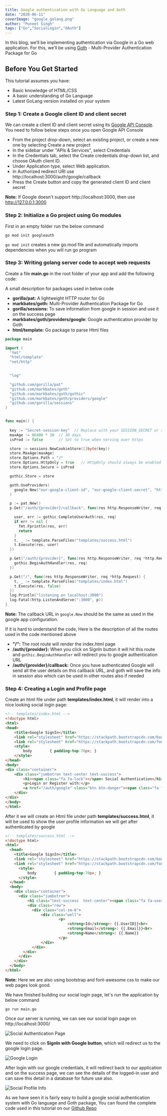 ```yaml
---
title: Google authentication with Go Language and Goth
date: "2020-06-11"
coverImage: "google_golang.png"
author: "Puneet Singh"
tags: ["Go","SocialLogin","OAuth"]
---
```


In this blog, we’ll be implementing authentication via Google in a Go web application. For this, we’ll be using [Goth](https://github.com/markbates/goth) - Multi-Provider Authentication Package for Go

## Before You Get Started
This tutorial assumes you have:

*   Basic knowledge of HTML/CSS
*   A basic understanding of Go Language
*   Latest GoLang version installed on your system

### Step 1: Create a Google client ID and client secret

We can create a  client ID and client secret using its [Google API Console](https://console.developers.google.com/). You need to follow below steps once you open Google API Console

- From the project drop-down, select an existing project, or create a new one by selecting Create a new project
- In the sidebar under "APIs & Services", select Credentials
- In the Credentials tab, select the Create credentials drop-down list, and choose OAuth client ID.
- Under Application type, select Web application.
- In Authorized redirect URI use http://localhost:3000/auth/google/callback
- Press the Create button and copy the generated client ID and client secret

**Note:** If Google doesn't support http://localhost:3000, then use http://127.0.0.1:3000

### Step 2: Initialize a Go project using Go modules

First in an empty folder run the below command

```
go mod init googleauth
```

`go mod init` creates a new go.mod file and automatically imports dependencies when you will run go program

### Step 3: Writing golang server code to accept web requests

Create a file **main.go** in the root folder of your app and add the following code: 

A small description for packages used in below code
- **gorilla/pat:**  A lightweight HTTP router for Go
- **markbates/goth:**  Multi-Provider Authentication Package for Go
- **gorilla/sessions:**  To save information from google in session and use it on the success page
- **markbates/goth/providers/google:**  Google authentication provider by Goth
- **html/template:** Go package to parse Html files


```Go
package main

import (
  "fmt"
  "html/template"
  "net/http"
  

  "log"

  "github.com/gorilla/pat"
  "github.com/markbates/goth"
  "github.com/markbates/goth/gothic"
  "github.com/markbates/goth/providers/google"
  "github.com/gorilla/sessions"
)


func main() {
  
  key := "Secret-session-key"  // Replace with your SESSION_SECRET or similar
  maxAge := 86400 * 30  // 30 days
  isProd := false       // Set to true when serving over https

  store := sessions.NewCookieStore([]byte(key))
  store.MaxAge(maxAge)
  store.Options.Path = "/"
  store.Options.HttpOnly = true   // HttpOnly should always be enabled
  store.Options.Secure = isProd

  gothic.Store = store

  goth.UseProviders(
    google.New("our-google-client-id", "our-google-client-secret", "http://localhost:3000/auth/google/callback", "email", "profile"),
  )

  p := pat.New()
  p.Get("/auth/{provider}/callback", func(res http.ResponseWriter, req *http.Request) {

    user, err := gothic.CompleteUserAuth(res, req)
    if err != nil {
      fmt.Fprintln(res, err)
      return
    }
    t, _ := template.ParseFiles("templates/success.html")
    t.Execute(res, user)
  })

  p.Get("/auth/{provider}", func(res http.ResponseWriter, req *http.Request) {
    gothic.BeginAuthHandler(res, req)
  })

  p.Get("/", func(res http.ResponseWriter, req *http.Request) {
    t, _ := template.ParseFiles("templates/index.html")
    t.Execute(res, false)
  })
  log.Println("listening on localhost:3000")
  log.Fatal(http.ListenAndServe(":3000", p))
}

```
**Note:** The callback URL in `google.New` should be the same as used in the google app configuration.

If it is hard to understand the code, Here is the description of all the routes used in the code mentioned above

- **"/":**  The root route will render the index.html page
- **/auth/{provider}:**  When you click on SignIn button it will hit this route and `gothic.BeginAuthHandler` will redirect you to google authentication URL
- **/auth/{provider}/callback:**  Once you have authenticated Google will send all the user details on this callback URL, and goth will save the info in session also which can be used in other routes also if needed



### Step 4: Creating a Login and Profile page

Create an html file under path **templates/index.html**, it will render into a nice looking social login page:

```html 
<!-- templates/index.html -->
<!doctype html>
<html>
<head>
    <title>Google SignIn</title>
    <link rel="stylesheet" href="https://stackpath.bootstrapcdn.com/bootstrap/4.4.1/css/bootstrap.min.css"> <!-- load bulma css -->
    <link rel="stylesheet" href="https://stackpath.bootstrapcdn.com/font-awesome/4.7.0/css/font-awesome.min.css"> <!-- load fontawesome -->
    <style>
        body        { padding-top:70px; }
    </style>
</head>
<body>
<div class="container">
    <div class="jumbotron text-center text-success">
        <h1><span class="fa fa-lock"></span> Social Authentication</h1>
        <p>Login or Register with:</p>
        <a href="/auth/google" class="btn btn-danger"><span class="fa fa-google"></span> SignIn with Google</a>
    </div>
</div>
</body>
</html> 
```

After it we will create an Html file under path **templates/success.html**, it will be used to show the user profile information we will get after authenticated by google

```html 
<!-- templates/success.html -->
<!doctype html>
<html>
  <head>
    <title>Google SignIn</title>
    <link rel="stylesheet" href="https://stackpath.bootstrapcdn.com/bootstrap/4.4.1/css/bootstrap.min.css"> <!-- load bulma css -->
    <link rel="stylesheet" href="https://stackpath.bootstrapcdn.com/font-awesome/4.7.0/css/font-awesome.min.css"> <!-- load fontawesome -->
      <style>
          body        { padding-top:70px; }
      </style>
  </head>
  <body>
    <div class="container">
      <div class="jumbotron">
          <h1 class="text-success  text-center"><span class="fa fa-user"></span> Profile Information</h1>
          <div class="row">
            <div class="col-sm-6">
                <div class="well">
                        <p>
                            <strong>Id</strong>: {{.UserID}}<br>
                            <strong>Email</strong>: {{.Email}}<br>
                            <strong>Name</strong>: {{.Name}}
                        </p>
                </div>
            </div>
        </div>
      </div>
    </div>
  </body>
</html>
```
**Note:** Here we are also using bootstrap and font-awesome css to make our web pages look good. 



We have finished building our social login page, let's run the application by below command


```
go run main.go
```

Once our server is running, we can see our social login page on http://localhost:3000/

![Social Authentication Page](go_google_login.jpg "Social Authentication Page")

We need to click on **SignIn with Google button**, which will redirect us to the google login page.

![Google Login](google_login.jpg "Google Login")

After login with our google credentials, it will redirect back to our application and on the success page, we can see the details of the logged-in user and can save this detail in a database for future use also.

![Social Profile Info](go_google_profile.jpg "Social Profile Info")

As we have seen it is fairly easy to build a google social authentication system with Go language and Goth package, You can found the complete code used in this tutorial on our [Github Repo](https://github.com/LoginRadius/engineering-blog-samples/tree/master/GoLang/GoogleAuthenticationGoth)